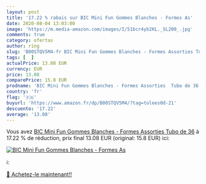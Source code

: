 ```yaml
---
layout: post
title: '17.22 % rabais sur BIC Mini Fun Gommes Blanches - Formes As'
date: 2020-08-04 13:03:00
image: 'https://m.media-amazon.com/images/I/51bcr4yb2KL._SL200_.jpg'
comments: true
category: ofertas
author: ring
slug: 'B00STQV5M4-fr BIC Mini Fun Gommes Blanches - Formes Assorties Tubo de 36'
tags: [  ]
actualPrice: 13.08 EUR
currency: EUR
price: 13.08
comparePrice: 15.8 EUR
prodname: 'BIC Mini Fun Gommes Blanches - Formes Assorties  Tubo de 36'
country: 'fr'
flag: '🇫🇷'
buyurl: 'https://www.amazon.fr/dp/B00STQV5M4/?tag=tolees0d-21'
descuento: '17.22'
average: '13.08'
---
```


Vous avez [BIC Mini Fun Gommes Blanches - Formes Assorties  Tubo de 36](https://www.amazon.fr/dp/B00STQV5M4/?tag=tolees0d-21)  à  17.22 % de réduction, prix final  13.08 EUR (original: 15.8 EUR) ici:

[![BIC Mini Fun Gommes Blanches - Formes As](https://m.media-amazon.com/images/I/51bcr4yb2KL._SL200_.jpg)](https://www.amazon.fr/dp/B00STQV5M4/?tag=tolees0d-21)

ℹ️:


[🛒 Achetez-le maintenant!!](https://www.amazon.fr/dp/B00STQV5M4/?tag=tolees0d-21)
